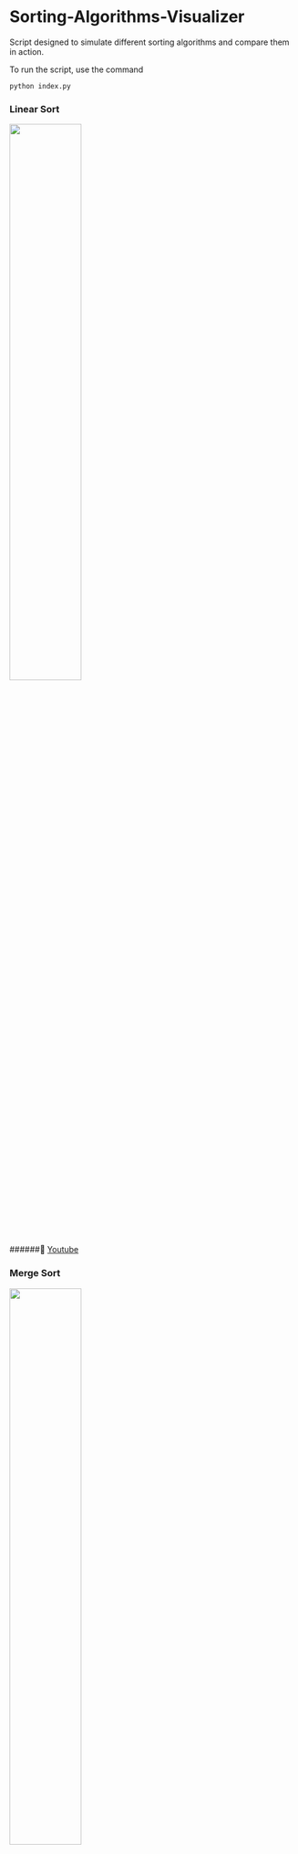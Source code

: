 # Sorting-Algorithms-Visualizer
Script designed to simulate different sorting algorithms and compare them in action.

To run the script, use the command
```
python index.py
```

### Linear Sort 
[<img src="https://img.youtube.com/vi/TJ2F7_Qz7S0/maxresdefault.jpg" width="50%">](https://youtu.be/TJ2F7_Qz7S0)

######📎 [Youtube](https://www.youtube.com/watch?v=TJ2F7_Qz7S0)


### Merge Sort 
[<img src="https://img.youtube.com/vi/G4BgoU1jUGA/maxresdefault.jpg" width="50%">](https://youtu.be/G4BgoU1jUGA)

######📎 [Youtube](https://www.youtube.com/watch?v=G4BgoU1jUGA)


### Comparing Linear Sort vs Merge Sort
[<img src="https://img.youtube.com/vi/GetRm-mblh8/maxresdefault.jpg" width="50%">](https://youtu.be/GetRm-mblh8)

######📎 [Youtube](https://www.youtube.com/watch?v=GetRm-mblh8)
